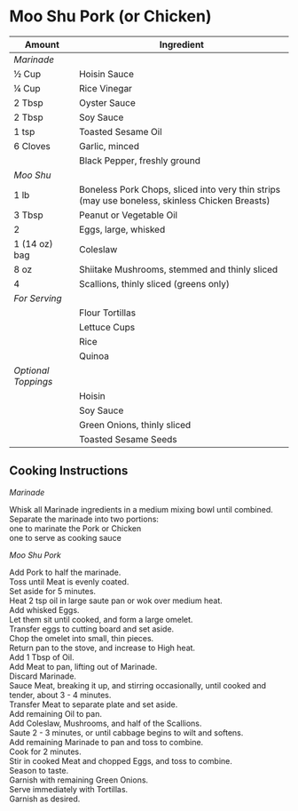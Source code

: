 # Moo Shu Pork (or Chicken)  
  
  
|Amount | Ingredient|  
|----|----|  
*Marinade*|  
½ Cup | Hoisin Sauce  
¼ Cup | Rice Vinegar  
2 Tbsp | Oyster Sauce  
2 Tbsp | Soy Sauce  
1 tsp | Toasted Sesame Oil  
6 Cloves | Garlic, minced  
|| Black Pepper, freshly ground  
*Moo Shu*|  
1 lb | Boneless Pork Chops, sliced into very thin strips (may use boneless, skinless Chicken Breasts)  
3 Tbsp | Peanut or Vegetable Oil  
2 | Eggs, large, whisked  
1 (14 oz) bag | Coleslaw  
8 oz | Shiitake Mushrooms, stemmed and thinly sliced  
4 | Scallions, thinly sliced (greens only)  
*For Serving*|  
|| Flour Tortillas  
|| Lettuce Cups  
|| Rice  
|| Quinoa  
*Optional Toppings*|  
|| Hoisin  
|| Soy Sauce  
|| Green Onions, thinly sliced  
|| Toasted Sesame Seeds  
  
## Cooking Instructions  
  
*Marinade*  
  
Whisk all Marinade ingredients in a medium mixing bowl until combined.  
Separate the marinade into two portions:  
   one to marinate the Pork or Chicken  
   one to serve as cooking sauce  
  
*Moo Shu Pork*  
  
Add Pork to half the marinade.  
Toss until Meat is evenly coated.   
Set aside for 5 minutes.  
Heat 2 tsp oil in large saute pan or wok over medium heat.  
Add whisked Eggs.  
Let them sit until cooked, and form a large omelet.  
Transfer eggs to cutting board and set aside.  
Chop the omelet into small, thin pieces.  
Return pan to the stove, and increase to High heat.  
Add 1 Tbsp of Oil.  
Add Meat to pan, lifting out of Marinade.  
Discard Marinade.  
Sauce Meat, breaking it up, and stirring occasionally, until cooked and tender, about 3 - 4 minutes.  
Transfer Meat to separate plate and set aside.  
Add remaining Oil to pan.  
Add Coleslaw, Mushrooms, and half of the Scallions.  
Saute 2 - 3 minutes, or until cabbage begins to wilt and softens.  
Add remaining Marinade to pan and toss to combine.  
Cook for 2 minutes.  
Stir in cooked Meat and chopped Eggs, and toss to combine.  
Season to taste.  
Garnish with remaining Green Onions.  
Serve immediately with Tortillas.  
Garnish as desired.  
  
  